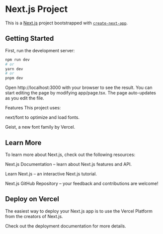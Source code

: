 # Next.js Project

This is a [Next.js](https://nextjs.org) project bootstrapped with [`create-next-app`](https://nextjs.org/docs/app/api-reference/cli/create-next-app).

## Getting Started

First, run the development server:

```bash
npm run dev
# or
yarn dev
# or
pnpm dev
```
Open http://localhost:3000 with your browser to see the result.
You can start editing the page by modifying app/page.tsx. The page auto-updates as you edit the file.

Features
This project uses:

next/font to optimize and load fonts.

Geist, a new font family by Vercel.

## Learn More
To learn more about Next.js, check out the following resources:

Next.js Documentation – learn about Next.js features and API.

Learn Next.js – an interactive Next.js tutorial.

Next.js GitHub Repository – your feedback and contributions are welcome!

## Deploy on Vercel
The easiest way to deploy your Next.js app is to use the Vercel Platform from the creators of Next.js.

Check out the deployment documentation for more details.
